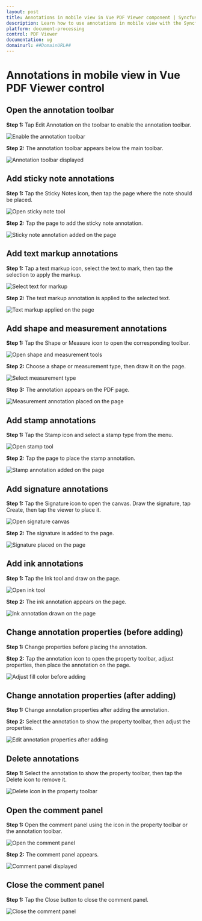 ```yaml
---
layout: post
title: Annotations in mobile view in Vue PDF Viewer component | Syncfusion
description: Learn how to use annotations in mobile view with the Syncfusion Vue PDF Viewer control (Essential JS 2).
platform: document-processing
control: PDF Viewer
documentation: ug
domainurl: ##DomainURL##
---
```

# Annotations in mobile view in Vue PDF Viewer control

## Open the annotation toolbar

**Step 1:** Tap Edit Annotation on the toolbar to enable the annotation toolbar.

![Enable the annotation toolbar](../images/editAnnotation.png)

**Step 2:** The annotation toolbar appears below the main toolbar.

![Annotation toolbar displayed](../images/after-enabling-annotation-toolbar.png)

## Add sticky note annotations

**Step 1:** Tap the Sticky Notes icon, then tap the page where the note should be placed.

![Open sticky note tool](../images/add-sticky-notes.png)

**Step 2:** Tap the page to add the sticky note annotation.

![Sticky note annotation added on the page](../images/sticky-notes-in-page.png)

## Add text markup annotations

**Step 1:** Tap a text markup icon, select the text to mark, then tap the selection to apply the markup.

![Select text for markup](../images/select-text.png)

**Step 2:** The text markup annotation is applied to the selected text.

![Text markup applied on the page](../images/add-text-markup.png)

## Add shape and measurement annotations

**Step 1:** Tap the Shape or Measure icon to open the corresponding toolbar.

![Open shape and measurement tools](../images/add-shapes.png)

**Step 2:** Choose a shape or measurement type, then draw it on the page.

![Select measurement type](../images/open-radius.png)

**Step 3:** The annotation appears on the PDF page.

![Measurement annotation placed on the page](../images/radius-annotation.png)

## Add stamp annotations

**Step 1:** Tap the Stamp icon and select a stamp type from the menu.

![Open stamp tool](../images/open-stamp.png)

**Step 2:** Tap the page to place the stamp annotation.

![Stamp annotation added on the page](../images/add-revised.png)

## Add signature annotations

**Step 1:** Tap the Signature icon to open the canvas. Draw the signature, tap Create, then tap the viewer to place it.

![Open signature canvas](../images/add-signature.png)

**Step 2:** The signature is added to the page.

![Signature placed on the page](../images/adding-signature.png)

## Add ink annotations

**Step 1:** Tap the Ink tool and draw on the page.

![Open ink tool](../images/open-ink.png)

**Step 2:** The ink annotation appears on the page.

![Ink annotation drawn on the page](../images/ink-annotation.png)

## Change annotation properties (before adding)

**Step 1:** Change properties before placing the annotation.

**Step 2:** Tap the annotation icon to open the property toolbar, adjust properties, then place the annotation on the page.

![Adjust fill color before adding](../images/open-fillcolor.png)

## Change annotation properties (after adding)

**Step 1:** Change annotation properties after adding the annotation.

**Step 2:** Select the annotation to show the property toolbar, then adjust the properties.

![Edit annotation properties after adding](../images/change-property.png)

## Delete annotations

**Step 1:** Select the annotation to show the property toolbar, then tap the Delete icon to remove it.

![Delete icon in the property toolbar](../images/delete-icon.png)

## Open the comment panel

**Step 1:** Open the comment panel using the icon in the property toolbar or the annotation toolbar.

![Open the comment panel](../images/open-comment.png)

**Step 2:** The comment panel appears.

![Comment panel displayed](../images/comment-panel.png)

## Close the comment panel

**Step 1:** Tap the Close button to close the comment panel.

![Close the comment panel](../images/close-comment-panel.png)
